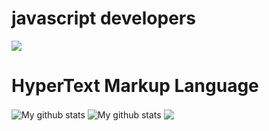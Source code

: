 # javascript developers
![](https://c.tenor.com/Gz2xlajKHgcAAAAC/tenor.gif)
# HyperText Markup Language
<img align="center" src="https://github-readme-streak-stats.herokuapp.com?user=That-Git&theme=vue-dark&hide_border=true&date_format=M%20j%5B%2C%20Y%5D" alt="My github stats" />

<img align="center" src="https://github-readme-stats.vercel.app/api?username=That-Git&show_icons=true&include_all_commits=true&theme=cobalt&hide_border=true" alt="My github stats" /> 

<img align="center" src="https://github-readme-stats.vercel.app/api/top-langs/?username=That-Git&layout=compact&theme=cobalt&hide_border=true" />
